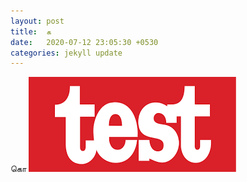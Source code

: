 ```yaml
---
layout: post
title:  க
date:   2020-07-12 23:05:30 +0530
categories: jekyll update
---
```


<div class="highlight">
<span class="err">கொ</span>
<img src="/assets/a.png">
